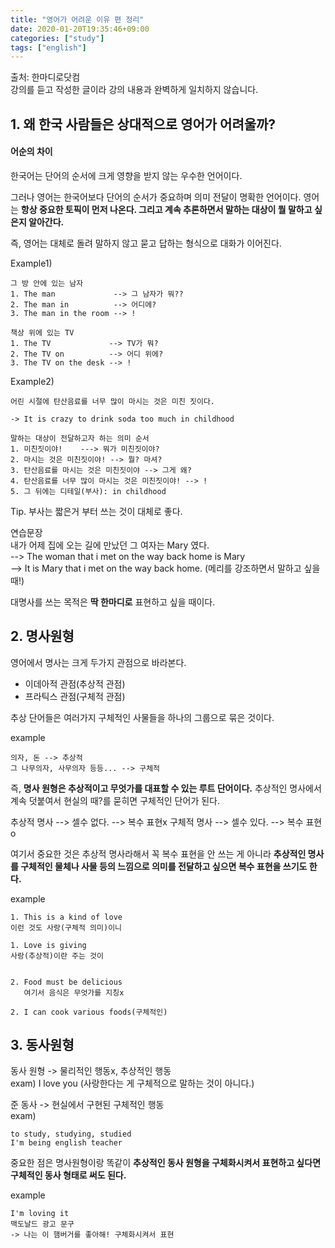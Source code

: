 ```yaml
---
title: "영어가 어려운 이유 편 정리"
date: 2020-01-20T19:35:46+09:00
categories: ["study"]
tags: ["english"]
---
```

출처: 한마디로닷컴\
강의를 듣고 작성한 글이라 강의 내용과 완벽하게 일치하지 않습니다.


## 1. 왜 한국 사람들은 상대적으로 영어가 어려울까?

#### 어순의 차이
한국어는 단어의 순서에 크게 영향을 받지 않는 우수한 언어이다.

그러나 영어는 한국어보다 단어의 순서가 중요하며 의미 전달이 명확한 언어이다. 영어는 **항상 중요한 토픽이 먼저 나온다. 그리고 계속 추론하면서 말하는 대상이 뭘 말하고 싶은지 알아간다.**

즉, 영어는 대체로 돌려 말하지 않고 묻고 답하는 형식으로 대화가 이어진다.

Example1)

    그 방 안에 있는 남자
    1. The man             --> 그 남자가 뭐??
    2. The man in          --> 어디에?
    3. The man in the room --> !

    책상 위에 있는 TV
    1. The TV             --> TV가 뭐?
    2. The TV on          --> 어디 위에?
    3. The TV on the desk --> !


Example2)

    어린 시절에 탄산음료를 너무 많이 마시는 것은 미친 짓이다.

    -> It is crazy to drink soda too much in childhood

    말하는 대상이 전달하고자 하는 의미 순서
    1. 미친짓이야!    ---> 뭐가 미친짓이야?
    2. 마시는 것은 미친짓이야! --> 뭘? 마셔?
    3. 탄산음료를 마시는 것은 미친짓이야 --> 그게 왜?
    4. 탄산음료를 너무 많이 마시는 것은 미친짓이야! --> !
    5. 그 뒤에는 디테일(부사): in childhood

Tip. 부사는 짧은거 부터 쓰는 것이 대체로 좋다.

연습문장 \
내가 어제 집에 오는 길에 만났던 그 여자는 Mary 였다. \
--> The woman that i met on the way back home is Mary \
--> It is Mary that i met on the way back home. (메리를 강조하면서 말하고 싶을 때!)




대명사를 쓰는 목적은 **딱 한마디로** 표현하고 싶을 때이다.


## 2. 명사원형

영어에서 명사는 크게 두가지 관점으로 바라본다.

* 이데아적 관점(추상적 관점)
* 프라틱스 관점(구체적 관점)

추상 단어들은 여러가지 구체적인 사물들을 하나의 그룹으로 묶은 것이다.

example

    의자, 돈 --> 추상적
    그 나무의자, 사무의자 등등... --> 구체적


즉, **명사 원형은 추상적이고 무엇가를 대표할 수 있는 루트 단어이다.** 추상적인 명사에서 계속 덧붙여서 현실의 때?를 묻히면 구체적인 단어가 된다.

추상적 명사 --> 셀수 없다. --> 복수 표현x
구체적 명사 --> 셀수 있다. --> 복수 표현o

여기서 중요한 것은 추상적 명사라해서 꼭 복수 표현을 안 쓰는 게 아니라 **추상적인 명사를 구체적인 물체나 사물 등의 느낌으로 의미를 전달하고 싶으면 복수 표현을 쓰기도 한다.**

example

    1. This is a kind of love
    이런 것도 사랑(구체적 의미)이니

    1. Love is giving
    사랑(추상적)이란 주는 것이


    2. Food must be delicious
       여기서 음식은 무엇가를 지칭x

    2. I can cook various foods(구체적인)


## 3. 동사원형

동사 원형 -> 물리적인 행동x, 추상적인 행동 \
exam) I love you (사랑한다는 게 구체적으로 말하는 것이 아니다.)

준 동사 -> 현실에서 구현된 구체적인 행동 \
exam)

    to study, studying, studied
    I'm being english teacher


중요한 점은 명사원형이랑 똑같이 **추상적인 동사 원형을 구체화시켜서 표현하고 싶다면 구체적인 동사 형태로 써도 된다.**

example

    I'm loving it
    맥도날드 광고 문구
    -> 나는 이 햄버거를 좋아해! 구체화시켜서 표현

